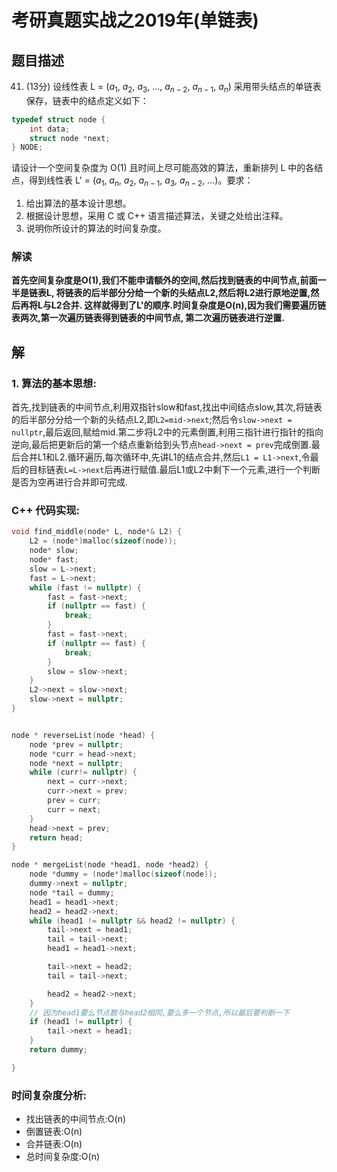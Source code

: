 # 考研真题实战之2019年(单链表)

## 题目描述

41. (13分) 设线性表 L = ($a_1$, $a_2$, $a_3$, ..., $a_{n-2}$, $a_{n-1}$, $a_n$) 采用带头结点的单链表保存，链表中的结点定义如下：

```c
typedef struct node {
    int data;       
    struct node *next;  
} NODE;
```

请设计一个空间复杂度为 O(1) 且时间上尽可能高效的算法，重新排列 L 中的各结点，得到线性表 L' = ($a_1$, $a_n$, $a_2$, $a_{n-1}$, $a_3$, $a_{n-2}$, ...)。要求：

1. 给出算法的基本设计思想。
2. 根据设计思想，采用 C 或 C++ 语言描述算法，关键之处给出注释。
3. 说明你所设计的算法的时间复杂度。

### 解读

**首先空间复杂度是O(1),我们不能申请额外的空间,然后找到链表的中间节点,前面一半是链表L,
将链表的后半部分分给一个新的头结点L2,然后将L2进行原地逆置,然后再将L与L2合并.
这样就得到了L'的顺序.时间复杂度是O(n),因为我们需要遍历链表两次,第一次遍历链表得到链表的中间节点,
第二次遍历链表进行逆置.**

## 解
### 1. 算法的基本思想:
首先,找到链表的中间节点,利用双指针slow和fast,找出中间结点slow,其次,将链表的后半部分分给一个新的头结点L2,即`L2=mid->next`;然后令`slow->next = nullptr`,最后返回,赋给mid.第二步将L2中的元素倒置,利用三指针进行指针的指向逆向,最后把更新后的第一个结点重新给到头节点`head->next = prev`完成倒置.最后合并L1和L2.循环遍历,每次循环中,先讲L1的结点合并,然后`L1 = L1->next`,令最后的目标链表`L=L->next`后再进行赋值.最后L1或L2中剩下一个元素,进行一个判断是否为空再进行合并即可完成.

### C++ 代码实现:

```c++
void find_middle(node* L, node*& L2) {
    L2 = (node*)malloc(sizeof(node));
    node* slow;
    node* fast;
    slow = L->next;
    fast = L->next;
    while (fast != nullptr) {
        fast = fast->next;
        if (nullptr == fast) {
            break;
        }
        fast = fast->next;
        if (nullptr == fast) {
            break;
        }
        slow = slow->next;
    }
    L2->next = slow->next;
    slow->next = nullptr;
}


node * reverseList(node *head) {
    node *prev = nullptr;
    node *curr = head->next;
    node *next = nullptr;
    while (curr!= nullptr) {
        next = curr->next;
        curr->next = prev;
        prev = curr;
        curr = next;
    }
    head->next = prev;
    return head;
}

node * mergeList(node *head1, node *head2) {
    node *dummy = (node*)malloc(sizeof(node));
    dummy->next = nullptr;
    node *tail = dummy;
    head1 = head1->next;
    head2 = head2->next;
    while (head1 != nullptr && head2 != nullptr) {
        tail->next = head1;
        tail = tail->next;
        head1 = head1->next;

        tail->next = head2;
        tail = tail->next;

        head2 = head2->next;
    }
    // 因为head1要么节点数与head2相同,要么多一个节点,所以最后要判断一下
    if (head1 != nullptr) {
        tail->next = head1;
    }
    return dummy;

}

```

### 时间复杂度分析:

- 找出链表的中间节点:O(n)
- 倒置链表:O(n)
- 合并链表:O(n)
- 总时间复杂度:O(n)